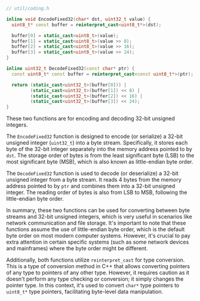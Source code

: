 

```cpp

// util/coding.h

inline void EncodeFixed32(char* dst, uint32_t value) {
  uint8_t* const buffer = reinterpret_cast<uint8_t*>(dst);

  buffer[0] = static_cast<uint8_t>(value);
  buffer[1] = static_cast<uint8_t>(value >> 8);
  buffer[2] = static_cast<uint8_t>(value >> 16);
  buffer[3] = static_cast<uint8_t>(value >> 24);
}

inline uint32_t DecodeFixed32(const char* ptr) {
  const uint8_t* const buffer = reinterpret_cast<const uint8_t*>(ptr);

  return (static_cast<uint32_t>(buffer[0])) |
         (static_cast<uint32_t>(buffer[1]) << 8) |
         (static_cast<uint32_t>(buffer[2]) << 16) |
         (static_cast<uint32_t>(buffer[3]) << 24);
}
```

These two functions are for encoding and decoding 32-bit unsigned integers.

The `EncodeFixed32` function is designed to encode (or serialize) a 32-bit unsigned integer (`uint32_t`) into a byte stream. Specifically, it stores each byte of the 32-bit integer separately into the memory address pointed to by `dst`. The storage order of bytes is from the least significant byte (LSB) to the most significant byte (MSB), which is also known as little-endian byte order.

The `DecodeFixed32` function is used to decode (or deserialize) a 32-bit unsigned integer from a byte stream. It reads 4 bytes from the memory address pointed to by `ptr` and combines them into a 32-bit unsigned integer. The reading order of bytes is also from LSB to MSB, following the little-endian byte order.

In summary, these two functions can be used for converting between byte streams and 32-bit unsigned integers, which is very useful in scenarios like network communication and file storage. It's important to note that these functions assume the use of little-endian byte order, which is the default byte order on most modern computer systems. However, it's crucial to pay extra attention in certain specific systems (such as some network devices and mainframes) where the byte order might be different.

Additionally, both functions utilize `reinterpret_cast` for type conversion. This is a type of conversion method in C++ that allows converting pointers of any type to pointers of any other type. However, it requires caution as it doesn't perform any type checking or conversion; it simply changes the pointer type. In this context, it's used to convert `char*` type pointers to `uint8_t*` type pointers, facilitating byte-level data manipulation.

